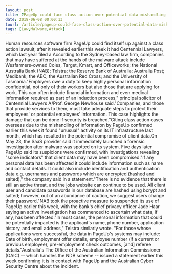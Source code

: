 ```yaml
---
layout: post
title: ?PageUp could face class action over potential data mishandling
date: 2018-06-08 00:00:13
tourl: /article/pageup-could-face-class-action-over-potential-data-mishandling/
tags: [Law,Malware,Attack]
---
```

Human resources software firm PageUp could find itself up against a class action lawsuit, after it revealed earlier this week it had Centennial Lawyers, which last year filed a According to the Sydney-based law firm, companies that may have suffered at the hands of the malware attack include Wesfarmers-owned Coles, Target, Kmart, and Officeworks; the National Australia Bank (NAB); Telstra; the Reserve Bank of Australia; Australia Post; Medibank; the ABC; the Australian Red Cross; and the University of Tasmania."Employers owe a duty to keep highly personal information confidential, not only of their workers but also those that are applying for work. This can often include financial information and even medical information required as part of an induction process," principal solicitor of Centennial Lawyers A/Prof. George Newhouse said."Companies, and those that provide services to them, must take adequate steps to protect their employees' or potential employees' information. This case highlights the damage that can be done if security is breached."Citing class action cases overseas due to the mishandling of information by PageUp confirmed earlier this week it found "unusual" activity on its IT infrastructure last month, which has resulted in the potential compromise of client data.On May 23, the SaaS provider said it immediately launched a forensic investigation after malware was spotted on its system. Five days later PageUp said its suspicions were confirmed, with investigations revealing "some indicators" that client data may have been compromised."If any personal data has been affected it could include information such as name and contact details. It could also include identification and authentication data e.g. usernames and passwords which are encrypted (hashed and salted)," the company said in a statement."There is no evidence that there is still an active threat, and the jobs website can continue to be used. All client user and candidate passwords in our database are hashed using bcrypt and salted; however, out of an abundance of caution, we suggest users change their password."NAB took the proactive measure to suspended its use of PageUp earlier this week, with the bank's chief privacy officer Jade Haar saying an active investigation has commenced to ascertain what data, if any, has been affected."In most cases, the personal information that could be potentially impacted is the applicant's name, phone number, application history, and email address," Telstra similarly wrote. "For those whose applications were successful, the data in PageUp's systems may include: Date of birth, employment offer details, employee number (if a current or previous employee), pre-employment check outcomes, [and] referee details."Australia's The Office of the Australian Information Commissioner (OAIC) -- which handles the NDB scheme -- issued a statement earlier this week confirming it is in contact with PageUp and the Australian Cyber Security Centre about the incident.
